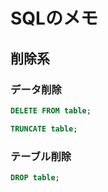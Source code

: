 # SQLのメモ
## 削除系
### データ削除
```sql
DELETE FROM table;
```
```sql
TRUNCATE table;
```
### テーブル削除
```sql
DROP table;
```
